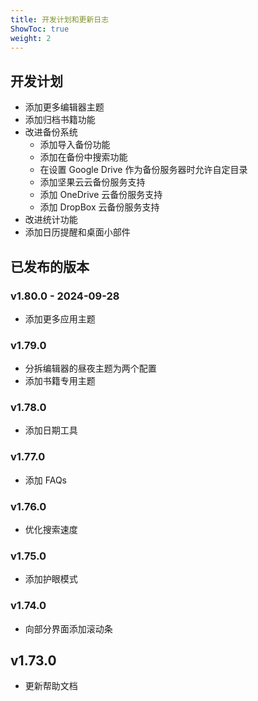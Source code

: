```yaml
---
title: 开发计划和更新日志
ShowToc: true
weight: 2
---
```


## 开发计划

- 添加更多编辑器主题
- 添加归档书籍功能
- 改进备份系统
    - 添加导入备份功能
    - 添加在备份中搜索功能
    - 在设置 Google Drive 作为备份服务器时允许自定目录
    - 添加坚果云云备份服务支持
    - 添加 OneDrive 云备份服务支持
    - 添加 DropBox 云备份服务支持
- 改进统计功能
- 添加日历提醒和桌面小部件

## 已发布的版本

### v1.80.0 - 2024-09-28

- 添加更多应用主题

### v1.79.0

- 分拆编辑器的昼夜主题为两个配置
- 添加书籍专用主题

### v1.78.0

- 添加日期工具

### v1.77.0

- 添加 FAQs

### v1.76.0

- 优化搜索速度

### v1.75.0

- 添加护眼模式

### v1.74.0

- 向部分界面添加滚动条

## v1.73.0

- 更新帮助文档
